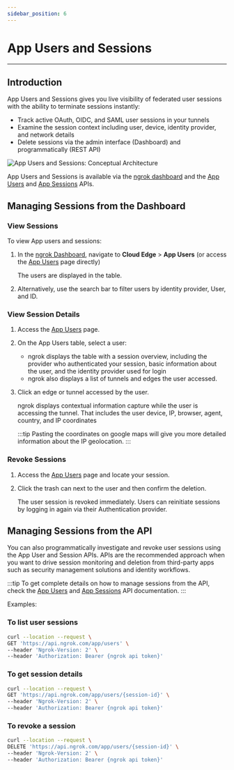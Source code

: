 ```yaml
---
sidebar_position: 6
---
```


# App Users and Sessions
----------------

## Introduction

App Users and Sessions gives you live visibility of federated user sessions with the ability to terminate sessions instantly:

- Track active OAuth, OIDC, and SAML user sessions in your tunnels
- Examine the session context including user, device, identity provider, and network details
- Delete sessions via the admin interface (Dashboard) and programmatically (REST API)

![App Users and Sessions: Conceptual Architecture](/img/docs/app_user_session_diagram.png)

App Users and Sessions is available via the [ngrok dashboard](https://dashboard.ngrok.com/cloud-edge/app-users) and the [App Users](/docs/api/resources/application-users) and [App Sessions](/docs/api/resources/application-sessions) APIs.

## Managing Sessions from the Dashboard

### View Sessions

To view App users and sessions:

1. In the [ngrok Dashboard](https://dashboard.ngrok.com), navigate to **Cloud Edge** > **App Users** (or access the [App Users](https://dashboard.ngrok.com/cloud-edge/app-users) page directly)

    The users are displayed in the table. 

1. Alternatively, use the search bar to filter users by identity provider, User, and ID.

### View Session Details

1. Access the [App Users](https://dashboard.ngrok.com/cloud-edge/app-users) page.

1. On the App Users table, select a user:

    - ngrok displays the table with a session overview, including the provider who authenticated your session, basic information about the user, and the identity provider used for login
    - ngrok also displays a list of tunnels and edges the user accessed.

1. Click an edge or tunnel accessed by the user. 

    ngrok displays contextual information capture while the user is accessing the tunnel. That includes the user device, IP, browser, agent, country, and IP coordinates
    
    :::tip 
    Pasting the coordinates on google maps will give you more detailed information about the IP geolocation.
    :::

### Revoke Sessions

1. Access the [App Users](https://dashboard.ngrok.com/cloud-edge/app-users) page and locate your session.

1. Click the trash can next to the user and then confirm the deletion. 

    The user session is revoked immediately. 
    Users can reinitiate sessions by logging in again via their Authentication provider.

## Managing Sessions from the API

You can also programmatically investigate and revoke user sessions using the App User and Session APIs. APIs are the recommended approach when you want to drive session monitoring and deletion from third-party apps such as security management solutions and identity workflows.

:::tip 
To get complete details on how to manage sessions from the API, check the [App Users](/docs/api/resources/application-users) and [App Sessions](/docs/api/resources/application-sessions) API documentation.
:::

Examples: 


### To list user sessions

```bash
curl --location --request \
GET 'https://api.ngrok.com/app/users' \
--header 'Ngrok-Version: 2' \
--header 'Authorization: Bearer {ngrok api token}'
```

### To get session details

```bash
curl --location --request \
GET 'https://api.ngrok.com/app/users/{session-id}' \
--header 'Ngrok-Version: 2' \
--header 'Authorization: Bearer {ngrok api token}'
```

### To revoke a session

```bash
curl --location --request \
DELETE 'https://api.ngrok.com/app/users/{session-id}' \
--header 'Ngrok-Version: 2' \
--header 'Authorization: Bearer {ngrok api token}'
```
